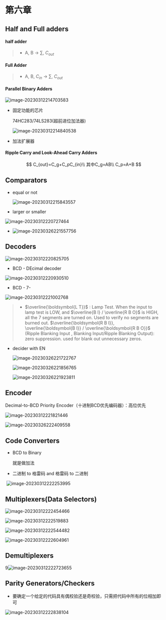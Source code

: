 #  第六章

## Half and Full adders

#### half adder

> - A, B -> $\sum$, $C_{out}$

#### Full Adder

>- A, B, $C_{in}$ -> $\sum$, $C_{out}$

#### Parallel Binary Adders

![image-20230312214703583](https://raw.githubusercontent.com/hanleo001/img/main/image-20230312214703583.png)

- 固定功能的芯片

  74HC283/74LS283(超前进位加法器)

  ![image-20230312214840538](https://raw.githubusercontent.com/hanleo001/img/main/image-20230312214840538.png)

- 加法扩展器

#### Ripple Carry and Look-Ahead Carry Adders

$$
C_{out}=C_g+C_pC_{in}\\
其中C_g=AB\\
C_p=A+B
$$

## Comparators

- equal or not 

  ![image-20230312215843557](https://raw.githubusercontent.com/hanleo001/img/main/image-20230312215843557.png) 

- larger or smaller

![image-20230312220727464](https://raw.githubusercontent.com/hanleo001/img/main/image-20230312220727464.png)

- ![image-20230326221557756](https://raw.githubusercontent.com/hanleo001/img/main/image-20230326221557756.png)

## Decoders

![image-20230312220825705](https://raw.githubusercontent.com/hanleo001/img/main/image-20230312220825705.png)

- BCD - DEcimal decoder

![image-20230312220930510](https://raw.githubusercontent.com/hanleo001/img/main/image-20230312220930510.png)

- BCD - 7-

![image-20230312221002768](https://raw.githubusercontent.com/hanleo001/img/main/image-20230312221002768.png)

> - $\overline{\boldsymbol{L T}}$ : Lamp Test. When the input to lamp test is LOW, and $\overline{B I} / \overline{R B O}$ is $\mathrm{HIGH}$, all the 7 segments are turned on. Used to verify no segments are burned out.
>   $\overline{\boldsymbol{R B I}}, \overline{\boldsymbol{B I}} / \overline{\boldsymbol{R B O}}$ (Ripple Blanking Input , Blanking Input/Ripple Blanking Output): zero suppression. used for blank out unnecessary zeros.

- decider with EN

  ![image-20230326221722767](https://raw.githubusercontent.com/hanleo001/img/main/image-20230326221722767.png)

  ![image-20230326221856765](https://raw.githubusercontent.com/hanleo001/img/main/image-20230326221856765.png)

  ![image-20230326221923811](https://raw.githubusercontent.com/hanleo001/img/main/image-20230326221923811.png)

## Encoder

Decimal-to-BCD Priority Encoder（十进制BCD优先编码器）：高位优先

![image-20230312221821446](https://raw.githubusercontent.com/hanleo001/img/main/image-20230312221821446.png)

![image-20230326222409558](https://raw.githubusercontent.com/hanleo001/img/main/image-20230326222409558.png)

## Code Converters

- BCD to Binary

  就是做加法

- 二进制 to 格雷码 and 格雷码 to 二进制

​		![image-20230312222253995](https://raw.githubusercontent.com/hanleo001/img/main/image-20230312222253995.png)

## Multiplexers(Data Selectors)

![image-20230312222454466](https://raw.githubusercontent.com/hanleo001/img/main/image-20230312222454466.png)

![image-20230312222519883](https://raw.githubusercontent.com/hanleo001/img/main/image-20230312222519883.png)

![image-20230312222544482](https://raw.githubusercontent.com/hanleo001/img/main/image-20230312222544482.png)

![image-20230312222604961](https://raw.githubusercontent.com/hanleo001/img/main/image-20230312222604961.png)

## Demultiplexers

9![image-20230312222723655](https://raw.githubusercontent.com/hanleo001/img/main/image-20230312222723655.png)

## Parity Generators/Checkers

- 要确定一个给定的代码具有偶校验还是奇校验，只需把代码中所有的位相加即可

![image-20230312222838104](https://raw.githubusercontent.com/hanleo001/img/main/image-20230312222838104.png)